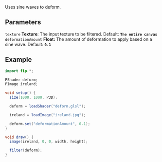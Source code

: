 Uses sine waves to deform.

## Parameters
`texture` **Texture**: The input texture to be filtered. Default: **`The entire canvas`**
<br>
`deformationAmount` **Float:** The amount of deformation to apply based on a sine wave. Default: **`0.1`**

## Example
```java
import fip.*;

PShader deform;
PImage ireland;

void setup() {
  size(1000, 1000, P3D);

  deform = loadShader("deform.glsl");

  ireland = loadImage("ireland.jpg");

  deform.set("deformationAmount", 0.1);
}

void draw() {
  image(ireland, 0, 0, width, height);

  filter(deform);
}
```